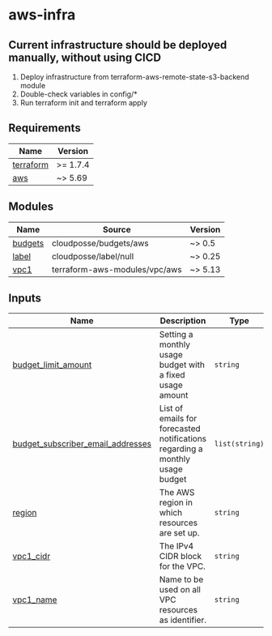# aws-infra

## Current infrastructure should be deployed manually, without using CICD

1. Deploy infrastructure from terraform-aws-remote-state-s3-backend module
2. Double-check variables in config/\*
3. Run terraform init and terraform apply

<!-- BEGIN_TF_DOCS -->

## Requirements

| Name                                                                     | Version  |
| ------------------------------------------------------------------------ | -------- |
| <a name="requirement_terraform"></a> [terraform](#requirement_terraform) | >= 1.7.4 |
| <a name="requirement_aws"></a> [aws](#requirement_aws)                   | ~> 5.69  |

## Modules

| Name                                                     | Source                        | Version |
| -------------------------------------------------------- | ----------------------------- | ------- |
| <a name="module_budgets"></a> [budgets](#module_budgets) | cloudposse/budgets/aws        | ~> 0.5  |
| <a name="module_label"></a> [label](#module_label)       | cloudposse/label/null         | ~> 0.25 |
| <a name="module_vpc1"></a> [vpc1](#module_vpc1)          | terraform-aws-modules/vpc/aws | ~> 5.13 |

## Inputs

| Name                                                                                                                                 | Description                                                                  | Type           | Default          | Required |
| ------------------------------------------------------------------------------------------------------------------------------------ | ---------------------------------------------------------------------------- | -------------- | ---------------- | :------: |
| <a name="input_budget_limit_amount"></a> [budget_limit_amount](#input_budget_limit_amount)                                           | Setting a monthly usage budget with a fixed usage amount                     | `string`       | n/a              |   yes    |
| <a name="input_budget_subscriber_email_addresses"></a> [budget_subscriber_email_addresses](#input_budget_subscriber_email_addresses) | List of emails for forecasted notifications regarding a monthly usage budget | `list(string)` | n/a              |   yes    |
| <a name="input_region"></a> [region](#input_region)                                                                                  | The AWS region in which resources are set up.                                | `string`       | `"eu-central-1"` |    no    |
| <a name="input_vpc1_cidr"></a> [vpc1_cidr](#input_vpc1_cidr)                                                                         | The IPv4 CIDR block for the VPC.                                             | `string`       | `"10.0.0.0/16"`  |    no    |
| <a name="input_vpc1_name"></a> [vpc1_name](#input_vpc1_name)                                                                         | Name to be used on all VPC resources as identifier.                          | `string`       | `"vpc1"`         |    no    |

<!-- END_TF_DOCS -->
